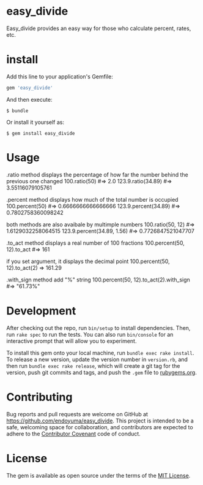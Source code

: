 # easy_divide
Easy_divide provides an easy way for those who calculate percent, rates, etc.

# install
Add this line to your application's Gemfile:

```ruby
gem 'easy_divide'
```

And then execute:

    $ bundle

Or install it yourself as:

    $ gem install easy_divide

# Usage

.ratio method displays the percentage of how far the number behind the previous one changed
100.ratio(50) #=> 2.0
    123.9.ratio(34.89) #=> 3.55116079105761

.percent method displays how much of the total number is occupied
    100.percent(50) #=> 0.6666666666666666
    123.9.percent(34.89) #=> 0.7802758360098242

both methods are also avaibale by multimple numbers
    100.ratio(50, 12) #=> 1.6129032258064515
    123.9.percent(34.89, 1.56) #=> 0.7726847521047707

.to_act method displays a real number of 100 fractions
    100.percent(50, 12).to_act #=> 161

if you set argument, it displays the decimal point
    100.percent(50, 12).to_act(2) => 161.29

.with_sign method add "%" string
    100.percent(50, 12).to_act(2).with_sign #=> "61.73%"

# Development

After checking out the repo, run `bin/setup` to install dependencies. Then, run `rake spec` to run the tests. You can also run `bin/console` for an interactive prompt that will allow you to experiment.

To install this gem onto your local machine, run `bundle exec rake install`. To release a new version, update the version number in `version.rb`, and then run `bundle exec rake release`, which will create a git tag for the version, push git commits and tags, and push the `.gem` file to [rubygems.org](https://rubygems.org).

# Contributing

Bug reports and pull requests are welcome on GitHub at https://github.com/endoyuma/easy_divide. This project is intended to be a safe, welcoming space for collaboration, and contributors are expected to adhere to the [Contributor Covenant](http://contributor-covenant.org) code of conduct.


# License

The gem is available as open source under the terms of the [MIT License](http://opensource.org/licenses/MIT).

